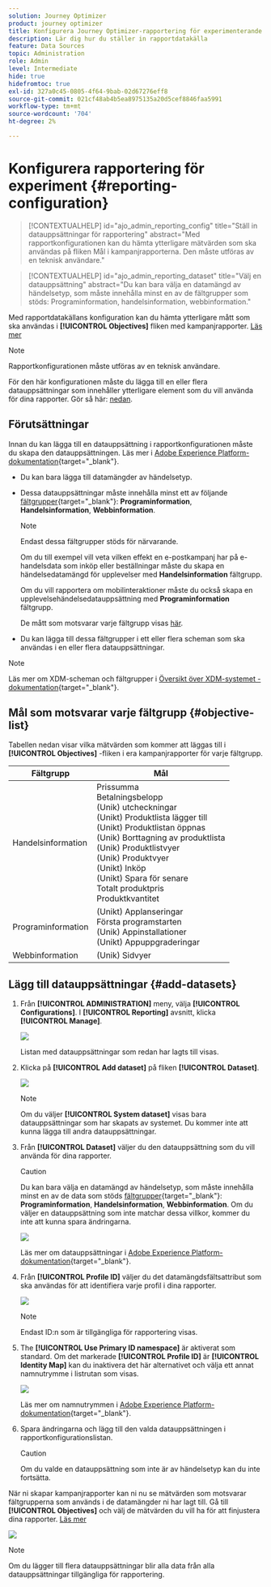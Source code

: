 ```yaml
---
solution: Journey Optimizer
product: journey optimizer
title: Konfigurera Journey Optimizer-rapportering för experimenterande
description: Lär dig hur du ställer in rapportdatakälla
feature: Data Sources
topic: Administration
role: Admin
level: Intermediate
hide: true
hidefromtoc: true
exl-id: 327a0c45-0805-4f64-9bab-02d67276eff8
source-git-commit: 021cf48ab4b5ea8975135a20d5cef8846faa5991
workflow-type: tm+mt
source-wordcount: '704'
ht-degree: 2%

---
```


# Konfigurera rapportering för experiment {#reporting-configuration}

>[!CONTEXTUALHELP]
>id="ajo_admin_reporting_config"
>title="Ställ in datauppsättningar för rapportering"
>abstract="Med rapportkonfigurationen kan du hämta ytterligare mätvärden som ska användas på fliken Mål i kampanjrapporterna. Den måste utföras av en teknisk användare."

>[!CONTEXTUALHELP]
>id="ajo_admin_reporting_dataset"
>title="Välj en datauppsättning"
>abstract="Du kan bara välja en datamängd av händelsetyp, som måste innehålla minst en av de fältgrupper som stöds: Programinformation, handelsinformation, webbinformation."

<!--The reporting data source configuration allows you to define a connection to a system in order to retrieve additional information that will be used in your reports.-->

Med rapportdatakällans konfiguration kan du hämta ytterligare mått som ska användas i **[!UICONTROL Objectives]** fliken med kampanjrapporter. [Läs mer](content-experiment.md#objectives-global)

>[!NOTE]
>
>Rapportkonfigurationen måste utföras av en teknisk användare. <!--Rights?-->

För den här konfigurationen måste du lägga till en eller flera datauppsättningar som innehåller ytterligare element som du vill använda för dina rapporter. Gör så här: [nedan](#add-datasets).

<!--
➡️ [Discover this feature in video](#video)
-->

## Förutsättningar


Innan du kan lägga till en datauppsättning i rapportkonfigurationen måste du skapa den datauppsättningen. Läs mer i [Adobe Experience Platform-dokumentation](https://experienceleague.adobe.com/docs/experience-platform/catalog/datasets/user-guide.html?lang=en#create){target=&quot;_blank&quot;}.

* Du kan bara lägga till datamängder av händelsetyp.

* Dessa datauppsättningar måste innehålla minst ett av följande [fältgrupper](https://experienceleague.adobe.com/docs/experience-platform/xdm/tutorials/create-schema-ui.html#field-group){target=&quot;_blank&quot;}: **Programinformation**, **Handelsinformation**, **Webbinformation**.

   >[!NOTE]
   >
   >Endast dessa fältgrupper stöds för närvarande.

   Om du till exempel vill veta vilken effekt en e-postkampanj har på e-handelsdata som inköp eller beställningar måste du skapa en händelsedatamängd för upplevelser med **Handelsinformation** fältgrupp.

   Om du vill rapportera om mobilinteraktioner måste du också skapa en upplevelsehändelsedatauppsättning med **Programinformation** fältgrupp.

   De mått som motsvarar varje fältgrupp visas [här](#objective-list).

* Du kan lägga till dessa fältgrupper i ett eller flera scheman som ska användas i en eller flera datauppsättningar.

>[!NOTE]
>
>Läs mer om XDM-scheman och fältgrupper i [Översikt över XDM-systemet - dokumentation](https://experienceleague.adobe.com/docs/experience-platform/xdm/home.html?lang=sv){target=&quot;_blank&quot;}.

## Mål som motsvarar varje fältgrupp {#objective-list}

Tabellen nedan visar vilka mätvärden som kommer att läggas till i **[!UICONTROL Objectives]** -fliken i era kampanjrapporter för varje fältgrupp.

| Fältgrupp | Mål |
|--- |--- |
| Handelsinformation | Prissumma<br>Betalningsbelopp<br>(Unik) utcheckningar<br>(Unikt) Produktlista lägger till<br>(Unikt) Produktlistan öppnas<br>(Unik) Borttagning av produktlista<br>(Unik) Produktlistvyer<br>(Unik) Produktvyer<br>(Unikt) Inköp<br>(Unikt) Spara för senare<br>Totalt produktpris<br>Produktkvantitet |
| Programinformation | (Unikt) Applanseringar<br>Första programstarten<br>(Unik) Appinstallationer<br>(Unikt) Appuppgraderingar |
| Webbinformation | (Unik) Sidvyer |

## Lägg till datauppsättningar {#add-datasets}

1. Från **[!UICONTROL ADMINISTRATION]** meny, välja **[!UICONTROL Configurations]**. I  **[!UICONTROL Reporting]** avsnitt, klicka **[!UICONTROL Manage]**.

   ![](assets/reporting-config-menu.png)

   Listan med datauppsättningar som redan har lagts till visas.

1. Klicka på **[!UICONTROL Add dataset]** på fliken **[!UICONTROL Dataset]**.

   ![](assets/reporting-config-add.png)

   >[!NOTE]
   >
   >Om du väljer **[!UICONTROL System dataset]** visas bara datauppsättningar som har skapats av systemet. Du kommer inte att kunna lägga till andra datauppsättningar.

1. Från **[!UICONTROL Dataset]** väljer du den datauppsättning som du vill använda för dina rapporter.

   >[!CAUTION]
   >
   >Du kan bara välja en datamängd av händelsetyp, som måste innehålla minst en av de data som stöds [fältgrupper](https://experienceleague.adobe.com/docs/experience-platform/xdm/tutorials/create-schema-ui.html#field-group){target=&quot;_blank&quot;}: **Programinformation**, **Handelsinformation**, **Webbinformation**. Om du väljer en datauppsättning som inte matchar dessa villkor, kommer du inte att kunna spara ändringarna.

   ![](assets/reporting-config-datasets.png)

   Läs mer om datauppsättningar i [Adobe Experience Platform-dokumentation](https://experienceleague.adobe.com/docs/experience-platform/catalog/datasets/overview.html){target=&quot;_blank&quot;}.

1. Från **[!UICONTROL Profile ID]** väljer du det datamängdsfältsattribut som ska användas för att identifiera varje profil i dina rapporter.

   ![](assets/reporting-config-profile-id.png)

   >[!NOTE]
   >
   >Endast ID:n som är tillgängliga för rapportering visas.

1. The **[!UICONTROL Use Primary ID namespace]** är aktiverat som standard. Om det markerade **[!UICONTROL Profile ID]** är **[!UICONTROL Identity Map]** kan du inaktivera det här alternativet och välja ett annat namnutrymme i listrutan som visas.

   ![](assets/reporting-config-namespace.png)

   Läs mer om namnutrymmen i [Adobe Experience Platform-dokumentation](https://experienceleague.adobe.com/docs/experience-platform/identity/namespaces.html){target=&quot;_blank&quot;}.

1. Spara ändringarna och lägg till den valda datauppsättningen i rapportkonfigurationslistan.

   >[!CAUTION]
   >
   >Om du valde en datauppsättning som inte är av händelsetyp kan du inte fortsätta.

När ni skapar kampanjrapporter kan ni nu se mätvärden som motsvarar fältgrupperna som används i de datamängder ni har lagt till. Gå till **[!UICONTROL Objectives]** och välj de mätvärden du vill ha för att finjustera dina rapporter. [Läs mer](content-experiment.md#objectives-global)

![](assets/reporting-config-objectives.png)

>[!NOTE]
>
>Om du lägger till flera datauppsättningar blir alla data från alla datauppsättningar tillgängliga för rapportering.

<!--
## How-to video {#video}

Understand how to configure Experience Platform reporting data sources.

>[!VIDEO]()
-->
